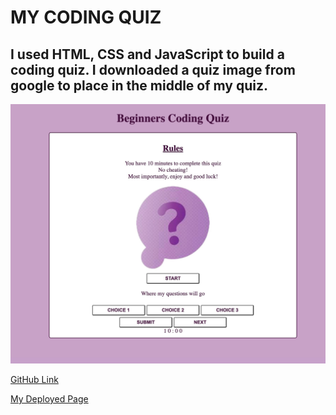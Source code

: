 # MY CODING QUIZ

## I used HTML, CSS and JavaScript to build a coding quiz. I downloaded a quiz image from google to place in the middle of my quiz. 

![SCREENSHOT](./Assets/Images/Screenshot.jpeg)

[GitHub Link](https://github.com/NazKena/mycodingquiz)

[My Deployed Page](https://nazkena.github.io/mycodingquiz/)
